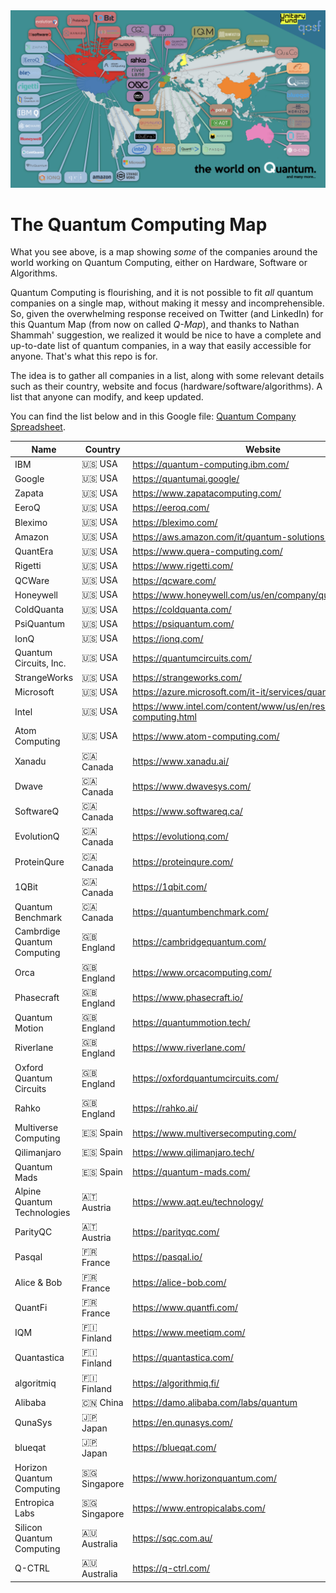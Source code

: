 <img title="a title" alt="Alt text" src="/Imgs/Q-Map01.jpeg">

# The Quantum Computing Map

What you see above, is a map showing *some* of the companies around the world working on Quantum Computing, either on Hardware, Software or Algorithms.  

Quantum Computing is flourishing, and it is not possible to fit *all* quantum companies on a single map, without making it messy and incomprehensible. So, given the overwhelming response received on Twitter (and LinkedIn) for this Quantum Map (from now on called *Q-Map*), and thanks to Nathan Shammah' suggestion, we realized it would be nice to have a complete and up-to-date list of quantum companies, in a way that easily accessible for anyone. That's what this repo is for.  

The idea is to gather all companies in a list, along with some relevant details such as their country, website and focus (hardware/software/algorithms).
A list that anyone can modify, and keep updated.

You can find the list below and in this Google file: [Quantum Company Spreadsheet](https://docs.google.com/spreadsheets/d/1WK-e4G25BvRRhmJMIcf8ls-dqw1COXxzEV4j-hkdXzs/edit?usp=sharing).


| Name                        	| Country   	| Website                                                                 	  | Focus 	  | Technology       |
|-----------------------------	|-----------	|-------------------------------------------------------------------------	  |-------	  |----------------- |
| IBM                         	| :us: USA    	| https://quantum-computing.ibm.com/                                      	  | H/S/A 	  | Superconducting  |
| Google                      	| :us: USA     	| https://quantumai.google/                                               	  | H/S/A 	  | Superconducting  |
| Zapata                      	| :us: USA     	| https://www.zapatacomputing.com/                                        	  | S/A   	  |                  |
| EeroQ                       	| :us: USA     	| https://eeroq.com/                                                      	  | H     	  | Helium Atoms     |
| Bleximo                     	| :us: USA    	| https://bleximo.com/                                                    	  |       	  |                  |
| Amazon                      	| :us: USA     	| https://aws.amazon.com/it/quantum-solutions-lab/                        	  | S/A   	  |                  |
| QuantEra                    	| :us: USA     	| https://www.quera-computing.com/                                        	  | H     	  |                  |
| Rigetti                     	| :us: USA     	| https://www.rigetti.com/                                                	  | H/S/A 	  | Superconducting  |
| QCWare                      	| :us: USA    	| https://qcware.com/                                                     	  | S     	  |                  |
| Honeywell                   	| :us: USA     	| https://www.honeywell.com/us/en/company/quantum                         	  | H/S/A 	  | Ion Traps        |
| ColdQuanta                  	| :us: USA     	| https://coldquanta.com/                                                 	  | H     	  | Photonic         |
| PsiQuantum                  	| :us: USA     	| https://psiquantum.com/                                                 	  | H/A   	  |                  |
| IonQ                        	| :us: USA    	| https://ionq.com/                                                       	  | H     	  | Ion Traps        |
| Quantum Circuits, Inc.      	| :us: USA     	| https://quantumcircuits.com/                                            	  | H     	  |                  |
| StrangeWorks                	| :us: USA     	| https://strangeworks.com/                                               	  | S     	  |                  |
| Microsoft                   	| :us: USA     	| https://azure.microsoft.com/it-it/services/quantum/                     	  | S/A   	  |                  |
| Intel                       	| :us: USA     	| https://www.intel.com/content/www/us/en/research/quantum-computing.html 	  | H/S/A 	  |                  |
| Atom Computing              	| :us: USA     	| https://www.atom-computing.com/                                         	  | H     	  |                  |
| Xanadu                      	| 🇨🇦 Canada    	| https://www.xanadu.ai/                                                  	| H/S/A 	| Photonic          |
| Dwave                       	| 🇨🇦 Canada    	| https://www.dwavesys.com/                                               	| H     	| Annealing       	|
| SoftwareQ                   	| 🇨🇦 Canada    	| https://www.softwareq.ca/                                               	| S     	|                 	|
| EvolutionQ                  	| 🇨🇦 Canada    	| https://evolutionq.com/                                                 	| S/A   	|                 	|
| ProteinQure                 	| 🇨🇦 Canada    	| https://proteinqure.com/                                                	| A     	|                 	|
| 1QBit                       	| 🇨🇦 Canada    	| https://1qbit.com/                                                      	| A     	|                 	|
| Quantum Benchmark           	| 🇨🇦 Canada    	| https://quantumbenchmark.com/                                           	| S     	|                 	|
| Cambrdige Quantum Computing 	| 🇬🇧 England   	| https://cambridgequantum.com/                                           	| S/A   	|                 	|
| Orca                        	| 🇬🇧 England   	| https://www.orcacomputing.com/                                          	| H     	| Photonic        	|
| Phasecraft                  	| 🇬🇧 England   	| https://www.phasecraft.io/                                              	| A     	|                 	|
| Quantum Motion              	| 🇬🇧 England   	| https://quantummotion.tech/                                             	| H     	| Silicon Qubits  	|
| Riverlane                   	| 🇬🇧 England   	| https://www.riverlane.com/                                              	| S     	|                 	|
| Oxford Quantum Circuits     	| 🇬🇧 England   	| https://oxfordquantumcircuits.com/                                      	| H     	|                 	|
| Rahko                       	| 🇬🇧 England   	| https://rahko.ai/                                                       	| A     	|                 	|
| Multiverse Computing        	| 🇪🇸 Spain     	| https://www.multiversecomputing.com/                                    	| S/A   	|                 	|
| Qilimanjaro                 	| 🇪🇸 Spain     	| https://www.qilimanjaro.tech/                                           	| S/A   	|                 	|
| Quantum Mads                	| 🇪🇸 Spain     	| https://quantum-mads.com/                                               	| S/A   	|                 	|
| Alpine Quantum Technologies 	| 🇦🇹 Austria   	| https://www.aqt.eu/technology/                                          	| H     	| Trapped Ions    	|
| ParityQC                    	| 🇦🇹 Austria   	| https://parityqc.com/                                                   	| S/A   	|                 	|
| Pasqal                      	| 🇫🇷 France    	| https://pasqal.io/                                                      	| H     	| Netral Atoms    	|
| Alice & Bob                 	| 🇫🇷 France    	| https://alice-bob.com/                                                  	| H     	| Superconducting 	|
| QuantFi                     	| 🇫🇷 France    	| https://www.quantfi.com/                                                	| A     	|                 	|
| IQM                         	| 🇫🇮 Finland   	| https://www.meetiqm.com/                                                	| H     	| Superconducting 	|
| Quantastica                 	| 🇫🇮 Finland   	| https://quantastica.com/                                                	| S/A   	|                 	|
| algoritmiq                  	| 🇫🇮 Finland   	| https://algorithmiq.fi/                                                 	| A     	|                 	|
| Alibaba                     	| 🇨🇳 China     	| https://damo.alibaba.com/labs/quantum                                   	| H/S/A 	|                 	|
| QunaSys                     	| 🇯🇵 Japan     	| https://en.qunasys.com/                                                 	| A     	|                 	|
| blueqat                     	| 🇯🇵 Japan     	| https://blueqat.com/                                                    	| H     	|                 	|
| Horizon Quantum Computing   	| 🇸🇬 Singapore 	| https://www.horizonquantum.com/                                         	| S/A   	|                 	|
| Entropica Labs              	| 🇸🇬 Singapore 	| https://www.entropicalabs.com/                                          	| S/A   	|                 	|
| Silicon Quantum Computing   	| 🇦🇺 Australia 	| https://sqc.com.au/                                                     	| H     	|                 	|
| Q-CTRL                      	| 🇦🇺 Australia 	| https://q-ctrl.com/                                                     	| S/A   	|                 	|
